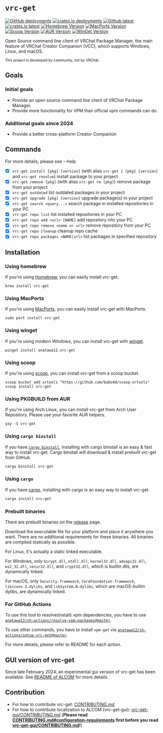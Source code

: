 `vrc-get`
====

[![GitHub deployments][shields-github-deploy]][release-vrc-get]
[![crates.io deployments][shields-crates-io-deploy]][crates-io-vrc-get]
[![Github latest][shields-github-version]][release-vrc-get]
[![crates.io latest][shields-crates-io-version]][crates-io-vrc-get]
[![Homebrew Version][shields-homebrew-version]][homebrew-vrc-get]
[![MacPorts Version][shields-macports-vrc-get]][macports-vrc-get]
[![Scoop Version][shields-scoop-version]][scoop-vrc-get]
[![AUR Version][shields-aur-version]][aur-vrc-get]
[![WinGet Version][shields-winget-version]][winget-vrc-get]

Open Source command line client of VRChat Package Manager, 
the main feature of VRChat Creator Companion (VCC), which supports Windows, Linux, and macOS.

<small>This project is developed by community, not by VRChat.</small>

## Goals

### Initial goals

- Provide an open source command line client of VRChat Package Manager.
- Provide more functionality for VPM than official vpm commands can do.

### Additional goals since 2024
- Provide a better cross-platform Creator Companion

## Commands

For more details, please see --help

- [x] `vrc-get install [pkg] [version]` (with alias `vrc-get i [pkg] [version]` and `vrc-get resolve`) 
  install package to your project
- [x] `vrc-get remove [pkg]` (with alias `vrc-get rm [pkg]`) remove package from your project
- [x] `vrc-get outdated` list outdated packages in your project
- [x] `vrc-get upgrade [pkg] [version]` upgrade package(s) in your project
- [x] `vrc-get search <query...>` search package in installed repositories in your PC
- [x] `vrc-get repo list` list installed repositories in your PC
- [x] `vrc-get repo add <url> [NAME]` add repository into your PC
- [x] `vrc-get repo remove <name or url>` remove repository from your PC
- [x] `vrc-get repo cleanup` cleanup repo cache
- [x] `vrc-get repo packages <NAME|url>` list packages in specified repository

## Installation

### Using homebrew

If you're using [Homebrew], you can easily install vrc-get.

```
brew install vrc-get
```

### Using MacPorts

If you're using [MacPorts], you can easily install vrc-get with MacPorts.

```
sudo port install vrc-get
```

### Using winget

If you're using modern Windows, you can install vrc-get with [winget].

```pwsh
winget install anatawa12.vrc-get
```

### Using scoop

<!-- TODO: update when published to official repository -->

If you're using [scoop], you can install vrc-get from a scoop bucket.

```
scoop bucket add xrtools "https://github.com/babo4d/scoop-xrtools"
scoop install vrc-get
```

### Using PKGBUILD from AUR

If you're using Arch Linux, you can install vrc-get from Arch User Repository.
Please use your favorite AUR helpers.

```
yay -S vrc-get
```

### Using `cargo binstall`

If you have [`cargo binstall`][cargo-binstall], installing with cargo binstall is an easy & fast way to install vrc-get.
Cargo binstall will download & install prebuilt vrc-get from GitHub.

```bash
cargo binstall vrc-get
```

### Using `cargo`

If you have [cargo], installing with cargo is an easy way to install vrc-get.

```bash
cargo install vrc-get
```

### Prebuilt binaries

There are prebuilt binaries on the [release][release-vrc-get] page.

Download the executable file for your platform and place it anywhere you want.
There are no additional requirements for these binaries. All binaries are compiled statically as possible.

For Linux, it's actually a static linked executable.

For Windows, only `bcrypt.dll`, `ntdll.dll`, `kernel32.dll`, `advapi32.dll`, `ws2_32.dll`, `secur32.dll`, 
and `crypt32.dll`, which is builtin dlls, are dynamically linked.

For macOS, only `Security.framework`, `CoreFoundation.framework`, `libiconv.2.dylibs`, and `libSystem.B.dylibs`, 
which are macOS-builtin dylibs, are dynamically linked.

### For GitHub Actions

To use this tool to resolve(install) vpm dependencies, you have to use 
[`anatawa12/sh-actions/resolve-vpm-packages@master`][resolve-vpm-packages].

To use other commands, you have to install `vpm-get` via [`anatawa12/sh-actions/setup-vrc-get@master`][setup-vrc-get].

For more details, please refer to README for each action.

## GUI version of vrc-get

Since late February 2024, an experimental gui version of vrc-get has been available.
See [README of ALCOM][alcom] for more details.

[shields-github-deploy]: https://img.shields.io/github/deployments/anatawa12/vrc-get/master%20branch?label=github%20deployment
[shields-crates-io-deploy]: https://img.shields.io/github/deployments/anatawa12/vrc-get/crates.io?label=crates.io%20deployment
[shields-github-version]: https://img.shields.io/github/v/release/anatawa12/vrc-get
[shields-crates-io-version]: https://img.shields.io/crates/v/vrc-get
[shields-aur-version]: https://img.shields.io/aur/version/vrc-get
[shields-homebrew-version]: https://img.shields.io/homebrew/v/vrc-get
[shields-macports-vrc-get]: https://img.shields.io/badge/dynamic/json?url=https%3A%2F%2Fports.macports.org%2Fapi%2Fv1%2Fports%2Fvrc-get%2F&query=%24.version&label=macports
[shields-scoop-version]: https://img.shields.io/scoop/v/vrc-get?bucket=https%3A%2F%2Fgithub.com%2Fbabo4d%2Fscoop-xrtools
[shields-winget-version]: https://img.shields.io/winget/v/anatawa12.vrc-get

<!-- TODO: macports: https://github.com/badges/shields/issues/9588 -->

[cargo]: https://github.com/rust-lang/cargo/
[cargo-binstall]: https://github.com/cargo-bins/cargo-binstall#cargo-binaryinstall
[Homebrew]: https://brew.sh
[MacPorts]: https://www.macports.org
[scoop]: https://scoop.sh
[winget]: https://learn.microsoft.com/windows/package-manager/

[alcom]: ./vrc-get-gui/README.md

[release-vrc-get]: https://github.com/anatawa12/vrc-get/releases/latest
[resolve-vpm-packages]: https://github.com/anatawa12/sh-actions/tree/master/resolve-vpm-packages
[setup-vrc-get]: https://github.com/anatawa12/sh-actions/tree/master/setup-vrc-get

[crates-io-vrc-get]: https://crates.io/crates/vrc-get
[aur-vrc-get]: https://aur.archlinux.org/packages/vrc-get
[homebrew-vrc-get]: https://formulae.brew.sh/formula/vrc-get
[macports-vrc-get]: https://ports.macports.org/port/vrc-get
[scoop-vrc-get]: https://github.com/babo4d/scoop-xrtools/blob/master/bucket/vrc-get.json
[winget-vrc-get]: https://github.com/microsoft/winget-pkgs/tree/master/manifests/a/anatawa12/vrc-get

## Contribution

- For how to contribute vrc-get: [CONTRIBUTING.md](CONTRIBUTING.md)
- For how to contribute localization to ALCOM (vrc-get-gui): [vrc-get-gui/CONTRIBUTING.md](vrc-get-gui/CONTRIBUTING.md) (**Please read [CONTRIBUTING.md#configuration-requirements](CONTRIBUTING.md#configuration-requirements) first before you read [vrc-get-gui/CONTRIBUTING.md](vrc-get-gui/CONTRIBUTING.md)!**)
